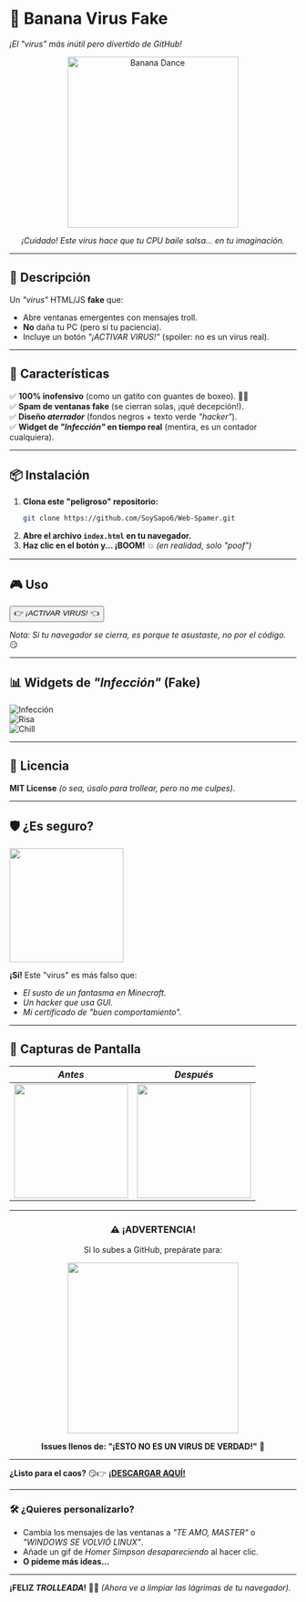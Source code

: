 # 🍌 **Banana Virus Fake**  

*¡El "virus" más inútil pero divertido de GitHub!*  

<div align="center">  
  <img src="https://media.giphy.com/media/LMQ7OUQY6TqRa/giphy.gif" width="300" alt="Banana Dance">  
  <p><i>¡Cuidado! Este virus hace que tu CPU baile salsa... en tu imaginación.</i></p>  
</div>  

---  

## **📌 Descripción**  
Un *"virus"* HTML/JS **fake** que:  
- Abre ventanas emergentes con mensajes troll.  
- **No** daña tu PC (pero sí tu paciencia).  
- Incluye un botón *"¡ACTIVAR VIRUS!"* (spoiler: no es un virus real).  

---  

## **🚀 Características**  
✅ **100% inofensivo** (como un gatito con guantes de boxeo). 🥊🐱  
✅ **Spam de ventanas fake** (se cierran solas, ¡qué decepción!).  
✅ **Diseño *aterrador*** (fondos negros + texto verde *"hacker"*).  
✅ **Widget de *"Infección"* en tiempo real** (mentira, es un contador cualquiera).  

---  

## **📦 Instalación**  
1. **Clona este "peligroso" repositorio:**  
   ```bash  
   git clone https://github.com/SoySapo6/Web-Spamer.git
   ```  
2. **Abre el archivo `index.html` en tu navegador.**  
3. **Haz clic en el botón y... ¡BOOM!** 💥 *(en realidad, solo "poof")*  

---  

## **🎮 Uso**  

<button onclick="activateVirus()">👉 *¡ACTIVAR VIRUS!* 👈</button>  


*Nota: Si tu navegador se cierra, es porque te asustaste, no por el código.* 😏  

---  

## **📊 Widgets de *"Infección"* (Fake)**  
![Infección](https://img.shields.io/badge/INFECCIÓN-100%25-red)  
![Risa](https://img.shields.io/badge/RISA-999%25-yellow)  
![Chill](https://img.shields.io/badge/CHILL-0%25-blue)  

---  

## **📜 Licencia**  
**MIT License** *(o sea, úsalo para trollear, pero no me culpes)*.  

---  

## **🛡️ ¿Es seguro?**  
<img src="https://media.giphy.com/media/v1.Y2lkPTc5MGI3NjExcW0yYzV6dW5yZG5yY2h6dWZqY2Z6Z2J6eHh1dGZ1ZzJ0eHZ0biZlcD12MV9pbnRlcm5hbF9naWZfYnlfaWQmY3Q9Zw/3o7TKsQ8UQ1h6RvZKM/giphy.gif" width="200">  

**¡Sí!** Este "virus" es más falso que:  
- *El susto de un fantasma en Minecraft.*  
- *Un hacker que usa GUI.*  
- *Mi certificado de "buen comportamiento".*  

---  

## **🔎 Capturas de Pantalla**  
| *Antes* | *Después* |  
|---------|-----------|  
| <img src="https://media.giphy.com/media/3o7abKhOpu0NwenH3O/giphy.gif" width="200"> | <img src="https://media.giphy.com/media/LMQ7OUQY6TqRa/giphy.gif" width="200"> |  

---  

<div align="center">  
  <h3> ⚠️ ¡ADVERTENCIA! </h3>  
  <p>Si lo subes a GitHub, prepárate para:</p>  
  <img src="https://media.giphy.com/media/3o7aD2d7hy9ktXNDP2/giphy.gif" width="300">  
  <p><b>Issues llenos de: "¡ESTO NO ES UN VIRUS DE VERDAD!"</b> 😤</p>  
</div>  

---  

**¿Listo para el caos?** 😏👉 [**¡DESCARGAR AQUÍ!**](https://banana-troll.vercel.app/)

---  

### **🛠️ ¿Quieres personalizarlo?**  
- Cambia los mensajes de las ventanas a *"TE AMO, MASTER"* o *"WINDOWS SE VOLVIÓ LINUX"*.  
- Añade un gif de *Homer Simpson desapareciendo* al hacer clic.  
- **O pídeme más ideas...** 

---  

**¡FELIZ *TROLLEADA*!** 🎉🔫 *(Ahora ve a limpiar las lágrimas de tu navegador).*
